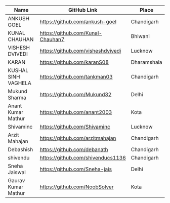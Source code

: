 
| Name               | GitHub Link                     | Place
| ------------------ | ------------------------------- |-------------
| ANKUSH GOEL   | https://github.com/ankush-goel        | Chandigarh
| KUNAL CHAUHAN      | https://github.com/Kunal-Chauhan7 | Bhiwani
| VISHESH DVIVEDI    | https://github.com/visheshdvivedi | Lucknow
| KARAN |             https://github.com/karanS08 | Dharamshala
| KUSHAL SINH VAGHELA | https://github.com/tankman03 | Chandigarh
| Mukund Sharma      |https://github.com/Mukund32 | Delhi
| Anant Kumar Mathur |https://github.com/anant2003 | Kota
|Shivaminc         | https://github.com/Shivaminc | Lucknow
|Arzit Mahajan |https://github.com/arzitmahajan| Chandigarh
|Debashish| https://github.com/debanath| Chandigarh
|shivendu| https://github.com/shivenducs1136 | Chandigarh
| Sneha Jaiswal | https://github.com/Sneha-jais | Delhi
| Gaurav Kumar Mathur | https://github.com/NoobSolver | Kota

